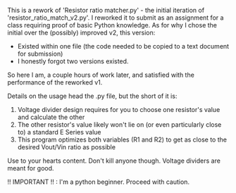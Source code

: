 This is a rework of 'Resistor ratio matcher.py' - the initial iteration of 'resistor_ratio_match_v2.py'. I reworked it to submit as an assignment for a class requiring proof of basic Python knowledge.
As for why I chose the initial over the (possibly) improved v2, this version:
  - Existed within one file (the code needed to be copied to a text document for submission)
  - I honestly forgot two versions existed.

So here I am, a couple hours of work later, and satisfied with the performance of the reworked v1.

Details on the usage head the .py file, but the short of it is:
  1. Voltage divider design requires for you to choose one resistor's value and calculate the other
  2. The other resistor's value likely won't lie on (or even particularly close to) a standard E Series value
  3. This program optimizes both variables (R1 and R2) to get as close to the desired Vout/Vin ratio as possible

Use to your hearts content. Don't kill anyone though. Voltage dividers are meant for good.

!! IMPORTANT !! : I'm a python beginner. Proceed with caution.
